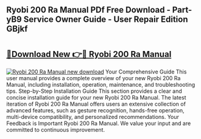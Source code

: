 ## Ryobi 200 Ra Manual PDf Free Download - Part-yB9 Service Owner Guide - User Repair Edition GBjkf

# <h2><a href="http://bc70676.oget.top/?id=Ryobi+200+Ra+Manual">🔗Download New 👉🔴 Ryobi 200 Ra Manual</a></h2>

[![Ryobi 200 Ra Manual new download](https://i.imgur.com/5g1atiW.png)](http://bc70676.oget.top/?id=Ryobi+200+Ra+Manual)
Your Comprehensive Guide This user manual provides a complete overview of your new Ryobi 200 Ra Manual, including installation, operation, maintenance, and troubleshooting tips. Step-by-Step Installation Guide This section provides a clear and concise installation guide for your new Ryobi 200 Ra Manual. The latest iteration of Ryobi 200 Ra Manual offers users an extensive collection of advanced features, such as gesture recognition, hands-free operation, multi-device compatibility, and personalized recommendations. Your Feedback is Important Ryobi 200 Ra Manual. We value your input and are committed to continuous improvement.
